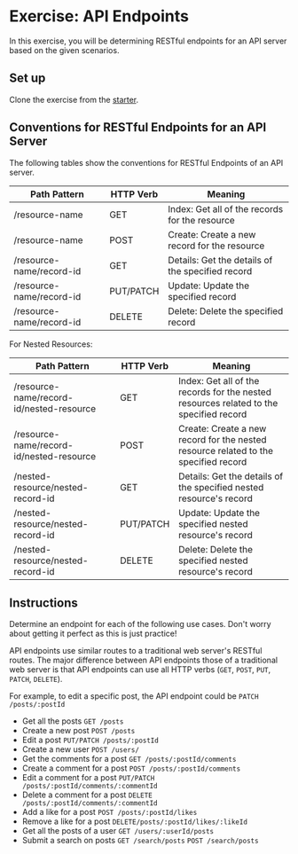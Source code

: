 # Exercise: API Endpoints

In this exercise, you will be determining RESTful endpoints for an API server
based on the given scenarios.

## Set up

Clone the exercise from the [starter].

## Conventions for RESTful Endpoints for an API Server

The following tables show the conventions for RESTful Endpoints of an API
server.

| Path Pattern             | HTTP Verb | Meaning                                          |
| ------------------------ | --------- | ------------------------------------------------ |
| /resource-name           | GET       | Index: Get all of the records for the resource   |
| /resource-name           | POST      | Create: Create a new record for the resource     |
| /resource-name/record-id | GET       | Details: Get the details of the specified record |
| /resource-name/record-id | PUT/PATCH | Update: Update the specified record              |
| /resource-name/record-id | DELETE    | Delete: Delete the specified record              |

For Nested Resources:

| Path Pattern                             | HTTP Verb | Meaning                                                                                |
| ---------------------------------------- | --------- | -------------------------------------------------------------------------------------- |
| /resource-name/record-id/nested-resource | GET       | Index: Get all of the records for the nested resources related to the specified record |
| /resource-name/record-id/nested-resource | POST      | Create: Create a new record for the nested resource related to the specified record    |
| /nested-resource/nested-record-id        | GET       | Details: Get the details of the specified nested resource's record                     |
| /nested-resource/nested-record-id        | PUT/PATCH | Update: Update the specified nested resource's record                                  |
| /nested-resource/nested-record-id        | DELETE    | Delete: Delete the specified nested resource's record                                  |

## Instructions

Determine an endpoint for each of the following use cases. Don't worry about
getting it perfect as this is just practice!

API endpoints use similar routes to a traditional web server's RESTful routes.
The major difference between API endpoints those of a traditional web server is
that API endpoints can use all HTTP verbs (`GET`, `POST`, `PUT`, `PATCH`,
`DELETE`).

For example, to edit a specific post, the API endpoint could be
`PATCH /posts/:postId`

- Get all the posts
 `GET /posts`
- Create a new post
 `POST /posts`
- Edit a post
 `PUT/PATCH /posts/:postId`
- Create a new user
 `POST /users/`
- Get the comments for a post
 `GET /posts/:postId/comments`
- Create a comment for a post
 `POST /posts/:postId/comments`
- Edit a comment for a post
 `PUT/PATCH /posts/:postId/comments/:commentId`
- Delete a comment for a post
 `DELETE /posts/:postId/comments/:commentId`
- Add a like for a post
 `POST /posts/:postId/likes`
- Remove a like for a post
 `DELETE/posts/:postId/likes/:likeId`
- Get all the posts of a user
 `GET /users/:userId/posts`
- Submit a search on posts
 `GET /search/posts`
 `POST /search/posts`

[starter]: https://github.com/appacademy/practice-for-week-08-creating-api-docs